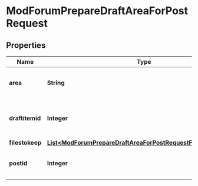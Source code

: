 

# ModForumPrepareDraftAreaForPostRequest


## Properties

| Name | Type | Description | Notes |
|------------ | ------------- | ------------- | -------------|
|**area** | **String** | Area to prepare: attachment or post. |  |
|**draftitemid** | **Integer** | The draft item id to use. 0 to generate one. |  [optional] |
|**filestokeep** | [**List&lt;ModForumPrepareDraftAreaForPostRequestFilestokeepInner&gt;**](ModForumPrepareDraftAreaForPostRequestFilestokeepInner.md) |  |  [optional] |
|**postid** | **Integer** | Post to prepare the draft area for. |  |



